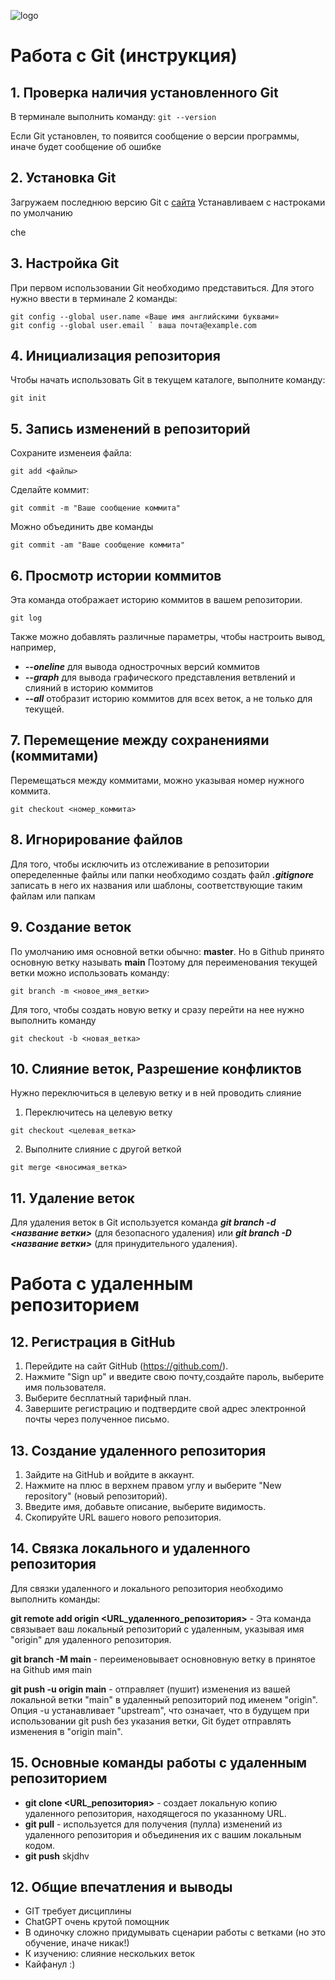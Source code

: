 ![logo](logomark-orange@2x.png)
# Работа с Git (инструкция)

## 1. Проверка наличия установленного Git

В терминале выполнить команду: `git --version`

Если Git установлен, то появится сообщение о версии программы, иначе будет сообщение об ошибке

## 2. Установка Git
Загружаем последнюю версию Git с [сайта](https://git-scm.com/downloads) 
Устанавливаем с настроками по умолчанию

che

## 3. Настройка Git

При первом использовании Git необходимо представиться.
Для этого нужно ввести в терминале 2 команды:
```
git config --global user.name «Ваше имя английскими буквами»
git config --global user.email ` ваша почта@example.com
```
## 4. Инициализация репозитория
Чтобы начать использовать Git в текущем каталоге, выполните команду:
```
git init
```

## 5. Запись изменений в репозиторий
Сохраните изменеия файла:
```
git add <файлы>
```
Сделайте коммит:
```
git commit -m "Ваше сообщение коммита"
```
Можно объединить две команды
```
git commit -am "Ваше сообщение коммита"
```
## 6. Просмотр истории коммитов
Эта команда отображает историю коммитов в вашем репозитории.
```
git log
```
Также можно добавлять различные параметры, чтобы настроить вывод, например, 
* ***--oneline*** для вывода однострочных версий коммитов
* ***--graph*** для вывода графического представления ветвлений и слияний в историю коммитов
* ***--all*** отобразит историю коммитов для всех веток, а не только для текущей. 

## 7. Перемещение между сохранениями (коммитами)
Перемещаться между коммитами, можно указывая номер нужного коммита. 
```
git checkout <номер_коммита>
```

## 8. Игнорирование файлов
Для того, чтобы исключить из отслеживание в репозитории опеределенные файлы или папки необходимо создать файл ***.gitignore*** записать в него их названия или шаблоны, соответствующие таким файлам или папкам

## 9. Создание веток
По умолчанию имя основной ветки обычно: **master**. Но в Github принято основную ветку называть **main**
Поэтому для переименования текущей ветки можно использовать команду:
```
git branch -m <новое_имя_ветки>
``` 
Для того, чтобы создать новую ветку и сразу перейти на нее нужно выполнить команду
```
git checkout -b <новая_ветка>
```
## 10. Слияние веток, Разрешение конфликтов 
Нужно переключиться в целевую ветку и в ней проводить слияние
1. Переключитесь на целевую ветку
```
git checkout <целевая_ветка>
```

2. Выполните слияние с другой веткой
```
git merge <вносимая_ветка>
```

## 11. Удаление веток
Для удаления веток в Git используется команда ***git branch -d <название ветки>*** (для безопасного удаления) или ***git branch -D <название ветки>*** (для принудительного удаления). 

# Работа с удаленным репозиторием

## 12. Регистрация в GitHub

1. Перейдите на сайт GitHub (https://github.com/).
2. Нажмите "Sign up" и введите свою почту,создайте пароль, выберите имя пользователя.
3. Выберите бесплатный тарифный план.
4. Завершите регистрацию и подтвердите свой адрес электронной почты через полученное письмо.

## 13. Создание удаленного репозитория
1. Зайдите на GitHub и войдите в аккаунт.
2. Нажмите на плюс в верхнем правом углу и выберите "New repository" (новый репозиторий).
3. Введите имя, добавьте описание, выберите видимость.
4. Скопируйте URL вашего нового репозитория. 

## 14. Связка локального и удаленного репозитория
Для связки удаленного и локального репозитория необходимо выполнить команды:

**git remote add origin <URL_удаленного_репозитория>** - Эта команда связывает ваш локальный репозиторий с удаленным, указывая имя "origin" для удаленного репозитория.

**git branch -M main** - переименовывает основновную ветку в принятое на Github имя main

**git push -u origin main** - отправляет (пушит) изменения из вашей локальной ветки "main" в удаленный репозиторий под именем "origin". Опция -u устанавливает "upstream", что означает, что в будущем при использовании git push без указания ветки, Git будет отправлять изменения в "origin main".

## 15. Основные команды работы с удаленным репозиторием

* **git clone <URL_репозитория>** - создает локальную копию удаленного репозитория, находящегося по указанному URL.
* **git pull** - используется для получения (пулла) изменений из удаленного репозитория и объединения их с вашим локальным кодом.
* **git push** skjdhv

## 12. Общие впечатления и выводы
* GIT требует дисциплины
* ChatGPT очень крутой помощник
* В одиночку сложно придумывать сценарии работы с ветками (но это обучение, иначе никак!)
* К изучению: слияние нескольких веток 
* Кайфанул :)
